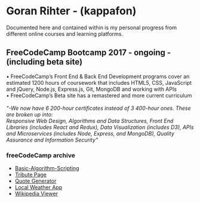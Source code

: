 
# Goran Rihter - (kappafon)

Documented here and contained within is my personal progress from different online courses and learning platforms.

## FreeCodeCamp Bootcamp 2017 - ongoing - (including beta site)

• FreeCodeCamp’s Front End & Back End Development programs cover an estimated 1200 hours of coursework that includes HTML5, CSS, JavaScript and jQuery, Node.js, Express.js, Git, MongoDB and working with APIs <br />
• FreeCodeCamp’s Beta site has a remastered and more current curriculum <br /><br />
_"-We now have 6 200-hour certificates instead of 3 400-hour ones. These are broken up into: <br />
      Responsive Web Design, Algorithms and Data Structures, Front End Libraries (includes React and Redux), Data Visualization (includes D3), APIs and Microservices (includes Node, Express, and MongoDB), Quality Assurance and Information Security"_

### freeCodeCamp archive 
- [Basic-Algorithm-Scripting](https://github.com/kappafon/kappafon.github.io/tree/master/Basic-Algorithm-Scripting)
- [Tribute Page](https://kappafon.github.io/tribute-page/index.html)
- [Quote Generator](https://kappafon.github.io/quote-generator/index.html)
- [Local Weather App](https://kappafon.github.io/local-weather/index.html)
- [Wikipedia Viewer](https://kappafon.github.io/wikipedia%20viewer/index.html)
